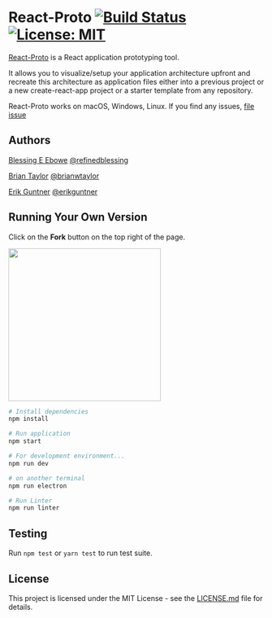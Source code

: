 # React-Proto [![Build Status](https://travis-ci.com/CS-Eevee/react-proto.svg?branch=master)](https://travis-ci.com/CS-Eevee/react-proto) [![License: MIT](https://img.shields.io/badge/License-MIT-blue.svg)](https://opensource.org/licenses/MIT)

[React-Proto](https://cs-eevee.github.io/react-proto/) is a React application prototyping tool.

It allows you to visualize/setup your application architecture upfront and recreate this architecture as application files either into a previous project or a new create-react-app project or a starter template from any repository.

React-Proto works on macOS, Windows, Linux.
If you find any issues, [file issue](https://github.com/CS-Eevee/react-proto/issues)

## Authors

[Blessing E Ebowe](https://www.linkedin.com/in/blessingebowe/) [@refinedblessing](https://github.com/refinedblessing)

[Brian Taylor](https://www.linkedin.com/in/brianwtaylor/) [@brianwtaylor](https://github.com/brianwtaylor)

[Erik Guntner](https://www.linkedin.com/in/erik-guntner-9aa324b9/) [@erikguntner](https://github.com/erikguntner)

## Running Your Own Version

Click on the **Fork** button on the top right of the page.

<img src="https://help.github.com/assets/images/help/repository/fork_button.jpg" width="300px"></img>

``` bash
# Install dependencies
npm install

# Run application
npm start

# For development environment...
npm run dev

# on another terminal
npm run electron

# Run Linter
npm run linter
```

## Testing

Run ```npm test``` or ```yarn test``` to run test suite.

## License

This project is licensed under the MIT License - see the [LICENSE.md](https://github.com/CS-Eevee/react-proto/blob/master/LICENSE.md) file for details.
